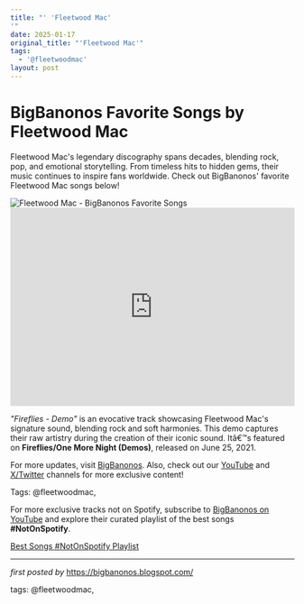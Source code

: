 ```yaml
---
title: "' 'Fleetwood Mac'
'"
date: 2025-01-17
original_title: "'Fleetwood Mac'"
tags:
  - '@fleetwoodmac'
layout: post
---
```

<!-- Title of the Post -->
<h1 >BigBanonos Favorite Songs by Fleetwood Mac</h1> <!-- Introductory Text -->
<p >Fleetwood Mac's legendary discography spans decades, blending rock, pop, and emotional storytelling. From timeless hits to hidden gems, their music continues to inspire fans worldwide. Check out BigBanonos' favorite Fleetwood Mac songs below!</p> <!-- Featured Image -->
<div > <img src="https://i.scdn.co/image/ab67616d0000b27357df7ce0eac715cf70e519a7" alt="Fleetwood Mac - BigBanonos Favorite Songs" />
</div> <!-- Spotify Embed -->
<div > <iframe src="https://open.spotify.com/embed/playlist/3HSJowYAKcFaPbvSJx1RFT?utm_source=generator" width="100%" height="352" frameborder="0" allowfullscreen="" allow="autoplay; clipboard-write; encrypted-media; fullscreen; picture-in-picture" loading="lazy"></iframe>
</div> <!-- Song Information -->
<div > <p><em>"Fireflies - Demo"</em> is an evocative track showcasing Fleetwood Mac's signature sound, blending rock and soft harmonies. This demo captures their raw artistry during the creation of their iconic sound. Itâ€™s featured on <strong>Fireflies/One More Night (Demos)</strong>, released on June 25, 2021.</p>
</div> <!-- Footer Links -->
<div > <p>For more updates, visit <a href="https://bigbanonos.blogspot.com/" target="_blank">BigBanonos</a>. Also, check out our <a href="https://www.youtube.com/@BigBanonos" target="_blank">YouTube</a> and <a href="https://x.com/bigbanonos" target="_blank">X/Twitter</a> channels for more exclusive content!</p>
</div> <!-- Tags -->
<p >Tags: @fleetwoodmac,</p>


<!--Subscribe and Playlist Links-->
<div>
    <p>For more exclusive tracks not on Spotify, subscribe to <a href="https://www.youtube.com/@BigBanonos" target="_blank">BigBanonos on YouTube</a> and explore their curated playlist of the best songs <strong>#NotOnSpotify</strong>.</p>
    <p><a href="https://www.youtube.com/playlist?list=PLtuNtuTatqI0kFahUCbtbfenC_ET5O_tr" target="_blank">Best Songs #NotOnSpotify Playlist<br /></a></p></div>

<hr />

<p><em>first posted by</em> <a href="https://bigbanonos.blogspot.com/" rel="noopener" target="_new">https://bigbanonos.blogspot.com/</a></p>

<p>tags: @fleetwoodmac,</p>
